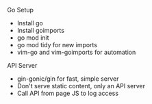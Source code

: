 Go Setup

- Install go
- Install goimports
- go mod init
- go mod tidy for new imports
- vim-go and vim-goimports for automation

API Server

- gin-gonic/gin for fast, simple server
- Don't serve static content, only an API server
- Call API from page JS to log access

